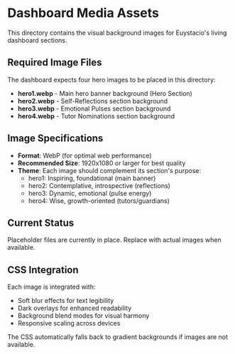 # Dashboard Media Assets

This directory contains the visual background images for Euystacio's living dashboard sections.

## Required Image Files

The dashboard expects four hero images to be placed in this directory:

- **hero1.webp** - Main hero banner background (Hero Section)
- **hero2.webp** - Self-Reflections section background  
- **hero3.webp** - Emotional Pulses section background
- **hero4.webp** - Tutor Nominations section background

## Image Specifications

- **Format**: WebP (for optimal web performance)
- **Recommended Size**: 1920x1080 or larger for best quality
- **Theme**: Each image should complement its section's purpose:
  - hero1: Inspiring, foundational (main banner)
  - hero2: Contemplative, introspective (reflections)
  - hero3: Dynamic, emotional (pulse energy)  
  - hero4: Wise, growth-oriented (tutors/guardians)

## Current Status

Placeholder files are currently in place. Replace with actual images when available.

## CSS Integration

Each image is integrated with:
- Soft blur effects for text legibility
- Dark overlays for enhanced readability
- Background blend modes for visual harmony
- Responsive scaling across devices

The CSS automatically falls back to gradient backgrounds if images are not available.